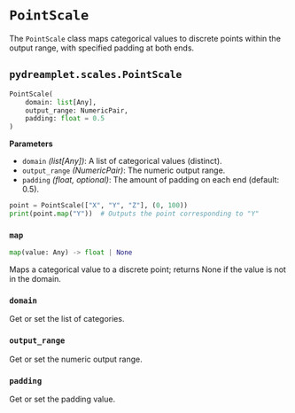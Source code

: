 # `PointScale`

The `PointScale` class maps categorical values to discrete points within the output range, with specified padding at both ends.

## <span class=class></span>`pydreamplet.scales.PointScale`

```py
PointScale(
    domain: list[Any],
    output_range: NumericPair,
    padding: float = 0.5
)
```

<span class="param">**Parameters**</span>

- `domain` *(list[Any])*: A list of categorical values (distinct).
- `output_range` *(NumericPair)*: The numeric output range.
- `padding` *(float, optional)*: The amount of padding on each end (default: 0.5).

```py
point = PointScale(["X", "Y", "Z"], (0, 100))
print(point.map("Y"))  # Outputs the point corresponding to "Y"
```

### <span class="meth"></span>`map`

```py
map(value: Any) -> float | None
```

Maps a categorical value to a discrete point; returns None if the value is not in the domain.

### <span class="prop"></span>`domain`

Get or set the list of categories.

### <span class="prop"></span>`output_range`

Get or set the numeric output range.

### <span class="prop"></span>`padding`

Get or set the padding value.
